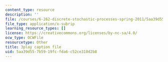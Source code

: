 ```yaml
---
content_type: resource
description: ''
file: /courses/6-262-discrete-stochastic-processes-spring-2011/5aa39d557b5919fcfda6c52ce310d2b8_k2PjTm1JyuI.srt
file_type: application/x-subrip
learning_resource_types: []
license: https://creativecommons.org/licenses/by-nc-sa/4.0/
ocw_type: OCWFile
resourcetype: Other
title: 3play caption file
uid: 5aa39d55-7b59-19fc-fda6-c52ce310d2b8
---
```

